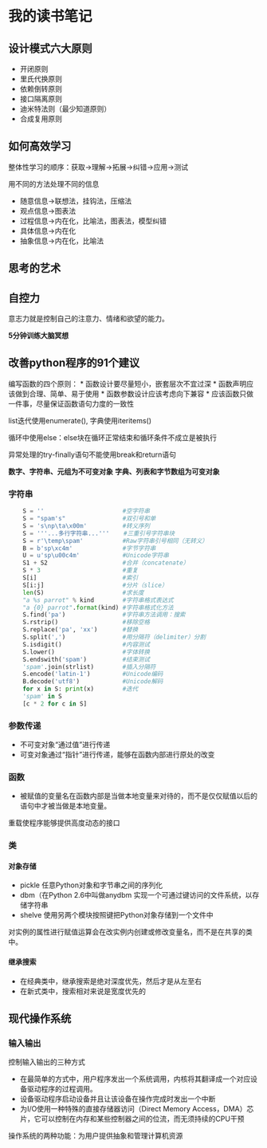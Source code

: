 # 我的读书笔记

## 设计模式六大原则

* 开闭原则
* 里氏代换原则
* 依赖倒转原则
* 接口隔离原则
* 迪米特法则（最少知道原则）
* 合成复用原则

## 如何高效学习

整体性学习的顺序：获取->理解->拓展->纠错->应用->测试

用不同的方法处理不同的信息

* 随意信息->联想法，挂钩法，压缩法
* 观点信息->图表法
* 过程信息->内在化，比喻法，图表法，模型纠错
* 具体信息->内在化
* 抽象信息->内在化，比喻法

## 思考的艺术

## 自控力

意志力就是控制自己的注意力、情绪和欲望的能力。

**5分钟训练大脑冥想**


## 改善python程序的91个建议

编写函数的四个原则：
    * 函数设计要尽量短小，嵌套层次不宜过深
    * 函数声明应该做到合理、简单、易于使用
    * 函数参数设计应该考虑向下兼容
    * 应该函数只做一件事，尽量保证函数语句力度的一致性

list迭代使用enumerate(), 字典使用iteritems()

循环中使用else：else块在循环正常结束和循环条件不成立是被执行

异常处理的try-finally语句不能使用break和return语句

**数字、字符串、元组为不可变对象**
**字典、列表和字节数组为可变对象**

### 字符串

```python
    S = ''                      #空字符串
    S = "spam's"                #双引号和单
    S = 's\np\ta\x00m'          #转义序列
    S = '''...多行字符串...'''    #三重引号字符串块
    S = r'\temp\spam'           #Raw字符串引号相同（无转义）
    B = b'sp\xc4m'              #字节字符串
    U = u'sp\u00c4m'            #Unicode字符串
    S1 + S2                     #合并（concatenate）
    S * 3                       #重复
    S[i]                        #索引
    S[i:j]                      #分片（slice）
    len(S)                      #求长度
    "a %s parrot" % kind        #字符串格式表达式
    "a {0} parrot".format(kind) #字符串格式化方法
    S.find('pa')                #字符串方法调用：搜索
    S.rstrip()                  #移除空格
    S.replace('pa', 'xx')       #替换
    S.split(',')                #用分隔符（delimiter）分割
    S.isdigit()                 #内容测试
    S.lower()                   #字体转换
    S.endswith('spam')          #结束测试
    'spam'.join(strlist)        #插入分隔符
    S.encode('latin-1')         #Unicode编码
    B.decode('utf8')            #Unicode解码
    for x in S: print(x)        #迭代
    'spam' in S
    [c * 2 for c in S]
```

### 参数传递

* 不可变对象“通过值”进行传递
* 可变对象通过“指针”进行传递，能够在函数内部进行原处的改变

### 函数

* 被赋值的变量名在函数内部是当做本地变量来对待的，而不是仅仅赋值以后的语句中才被当做是本地变量。

重载使程序能够提供高度动态的接口

### 类

#### 对象存储

* pickle
    任意Python对象和字节串之间的序列化
* dbm（在Python 2.6中叫做anydbm
    实现一个可通过键访问的文件系统，以存储字符串
* shelve
    使用另两个模块按照键把Python对象存储到一个文件中

对实例的属性进行赋值运算会在改实例内创建或修改变量名，而不是在共享的类中。


#### 继承搜索

* 在经典类中，继承搜索是绝对深度优先，然后才是从左至右
* 在新式类中，搜索相对来说是宽度优先的


## 现代操作系统

### 输入输出

控制输入输出的三种方式

* 在最简单的方式中，用户程序发出一个系统调用，内核将其翻译成一个对应设备驱动程序的过程调用。
* 设备驱动程序启动设备并且让该设备在操作完成时发出一个中断
* 为I/O使用一种特殊的直接存储器访问（Direct Memory Access，DMA）芯片，它可以控制在内存和某些控制器之间的位流，而无须持续的CPU干预

操作系统的两种功能：为用户提供抽象和管理计算机资源

